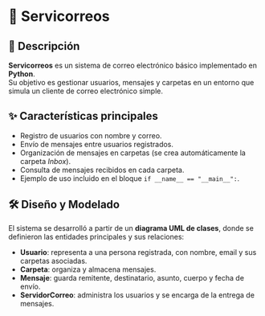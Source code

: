 # 📧 Servicorreos

## 📌 Descripción
**Servicorreos** es un sistema de correo electrónico básico implementado en **Python**.  
Su objetivo es gestionar usuarios, mensajes y carpetas en un entorno que simula un cliente de correo electrónico simple.

## ✨ Características principales
- Registro de usuarios con nombre y correo.
- Envío de mensajes entre usuarios registrados.
- Organización de mensajes en carpetas (se crea automáticamente la carpeta *Inbox*).
- Consulta de mensajes recibidos en cada carpeta.
- Ejemplo de uso incluido en el bloque `if __name__ == "__main__":`.

## 🛠️ Diseño y Modelado
El sistema se desarrolló a partir de un **diagrama UML de clases**, donde se definieron las entidades principales y sus relaciones:

- **Usuario**: representa a una persona registrada, con nombre, email y sus carpetas asociadas.  
- **Carpeta**: organiza y almacena mensajes.  
- **Mensaje**: guarda remitente, destinatario, asunto, cuerpo y fecha de envío.  
- **ServidorCorreo**: administra los usuarios y se encarga de la entrega de mensajes.  

